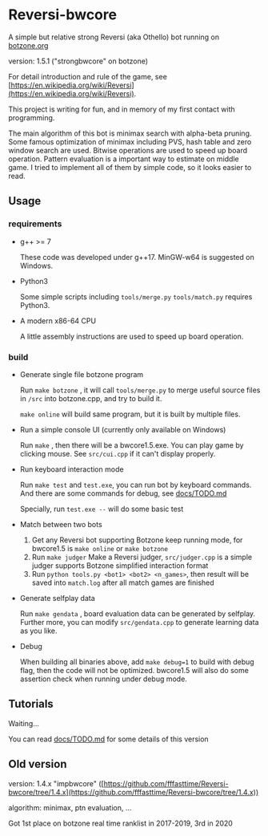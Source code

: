 # Reversi-bwcore

A simple but relative strong Reversi (aka Othello) bot running on [botzone.org](https://botzone.org)

version: 1.5.1  ("strongbwcore" on botzone)

For detail introduction and rule of the game, see [https://en.wikipedia.org/wiki/Reversi](https://en.wikipedia.org/wiki/Reversi). 

This project is writing for fun, and in memory of my first contact with programming.

The main algorithm of this bot is minimax search with alpha-beta pruning. Some famous optimization of minimax including PVS, hash table and zero window search are used. Bitwise operations are used to speed up board operation. Pattern evaluation is a important way to estimate on middle game. I tried to implement all of them by simple code, so it looks easier to read.

## Usage

### requirements

* g++ >= 7

  These code was developed under g++17. MinGW-w64 is suggested on Windows.

* Python3

  Some simple scripts including `tools/merge.py` `tools/match.py` requires Python3.

* A modern x86-64 CPU

  A little assembly instructions are used to speed up board operation.

### build

* Generate single file botzone program

  Run `make botzone` , it will call `tools/merge.py` to merge useful source files in  `/src` into botzone.cpp, and try to build it.

  `make online` will build same program, but it is built by multiple files. 

* Run a simple console UI (currently only available on Windows)

  Run `make` , then there will be a bwcore1.5.exe. You can play game by clicking mouse. See `src/cui.cpp` if it can't display properly.

* Run keyboard interaction mode

  Run `make test` and `test.exe`, you can run bot by keyboard commands. And there are some commands for debug, see [docs/TODO.md](doc/bwcore_TODO.md)

  Specially, run `test.exe --` will do some basic test

* Match between two bots

  1. Get any Reversi bot supporting Botzone keep running mode, for bwcore1.5 is `make online` or `make botzone` 
  2. Run `make judger` Make a Reversi judger, `src/judger.cpp` is a simple judger supports Botzone simplified interaction format
  3. Run `python tools.py <bot1> <bot2> <n_games>`, then result will be saved into `match.log` after all match games are finished

* Generate selfplay data

  Run `make gendata` , board evaluation data can be generated by selfplay. Further more, you can modify `src/gendata.cpp` to generate learning data as you like.

* Debug

  When building all binaries above, add `make debug=1` to build with debug flag, then the code will not be optimized. bwcore1.5 will also do some assertion check when running under debug mode.

## Tutorials

Waiting...

You can read [docs/TODO.md](doc/bwcore_TODO.md) for some details of this version

## Old version

version: 1.4.x "impbwcore" ([https://github.com/fffasttime/Reversi-bwcore/tree/1.4.x](https://github.com/fffasttime/Reversi-bwcore/tree/1.4.x))

algorithm: minimax, ptn evaluation, ...

Got 1st place on botzone real time ranklist in 2017-2019, 3rd in 2020
